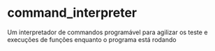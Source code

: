 # command_interpreter
Um interpretador de commandos programável para agilizar os teste e execuções de funções enquanto o programa está rodando
